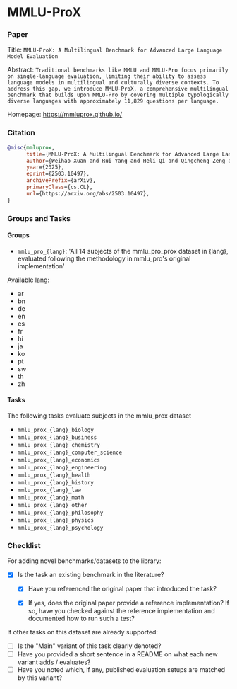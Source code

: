 # MMLU-ProX

### Paper

Title: `MMLU-ProX: A Multilingual Benchmark for Advanced Large Language Model Evaluation`

Abstract: `Traditional benchmarks like MMLU and MMLU-Pro focus primarily on single-language evaluation, limiting their ability to assess language models in multilingual and culturally diverse contexts. To address this gap, we introduce MMLU-ProX, a comprehensive multilingual benchmark that builds upon MMLU-Pro by covering multiple typologically diverse languages with approximately 11,829 questions per language.`

Homepage: https://mmluprox.github.io/

### Citation

```bibtex
@misc{mmluprox,
      title={MMLU-ProX: A Multilingual Benchmark for Advanced Large Language Model Evaluation},
      author={Weihao Xuan and Rui Yang and Heli Qi and Qingcheng Zeng and Yunze Xiao and Yun Xing and Junjue Wang and Huitao Li and Xin Li and Kunyu Yu and Nan Liu and Qingyu Chen and Douglas Teodoro and Edison Marrese-Taylor and Shijian Lu and Yusuke Iwasawa and Yutaka Matsuo and Irene Li},
      year={2025},
      eprint={2503.10497},
      archivePrefix={arXiv},
      primaryClass={cs.CL},
      url={https://arxiv.org/abs/2503.10497},
}
```

### Groups and Tasks

#### Groups

* `mmlu_pro_{lang}`: 'All 14 subjects of the mmlu_pro_prox dataset in {lang}, evaluated following the methodology in mmlu_pro's original implementation'

Available lang:
- ar
- bn
- de
- en
- es
- fr
- hi
- ja
- ko
- pt
- sw
- th
- zh

#### Tasks

The following tasks evaluate subjects in the mmlu_prox dataset
- `mmlu_prox_{lang}_biology`
- `mmlu_prox_{lang}_business`
- `mmlu_prox_{lang}_chemistry`
- `mmlu_prox_{lang}_computer_science`
- `mmlu_prox_{lang}_economics`
- `mmlu_prox_{lang}_engineering`
- `mmlu_prox_{lang}_health`
- `mmlu_prox_{lang}_history`
- `mmlu_prox_{lang}_law`
- `mmlu_prox_{lang}_math`
- `mmlu_prox_{lang}_other`
- `mmlu_prox_{lang}_philosophy`
- `mmlu_prox_{lang}_physics`
- `mmlu_prox_{lang}_psychology`

### Checklist

For adding novel benchmarks/datasets to the library:
* [x] Is the task an existing benchmark in the literature?
  * [x] Have you referenced the original paper that introduced the task?
  * [x] If yes, does the original paper provide a reference implementation? If so, have you checked against the reference implementation and documented how to run such a test?


If other tasks on this dataset are already supported:
* [ ] Is the "Main" variant of this task clearly denoted?
* [ ] Have you provided a short sentence in a README on what each new variant adds / evaluates?
* [ ] Have you noted which, if any, published evaluation setups are matched by this variant?

